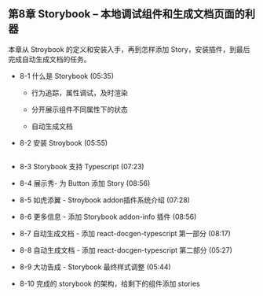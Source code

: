 ## 第8章 Storybook – 本地调试组件和生成文档页面的利器
本章从 Stroybook 的定义和安装入手，再到怎样添加 Story，安装插件，到最后完成自动生成文档的任务。

- 8-1 什么是 Storybook (05:35)
  - 行为追踪，属性调试，及时渲染

  - 分开展示组件不同属性下的状态

  - 自动生成文档

- 8-2 安装 Stroybook (05:55)
  ```
  ```
- 8-3 Storybook 支持 Typescript (07:23)
- 8-4 展示秀- 为 Button 添加 Story (08:56)
- 8-5 如虎添翼 - Stroybook addon插件系统介绍 (07:28)
- 8-6 更多信息 - 添加 Storybook addon-info 插件 (08:56)
- 8-7 自动生成文档 - 添加 react-docgen-typescript 第一部分 (08:17)
- 8-8 自动生成文档 - 添加 react-docgen-typescript 第二部分 (05:27)
- 8-9 大功告成 - Storybook 最终样式调整 (05:44)
- 8-10 完成的 storybook 的架构，给剩下的组件添加 stories


